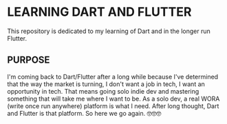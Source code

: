 # LEARNING DART AND FLUTTER
This repository is dedicated to my learning of Dart and in the longer run Flutter. 

## PURPOSE

I'm coming back to Dart/Flutter after a long while because I've determined that the way
the market is turning, I don't want a job in tech, I want an opportunity in tech. That means
going solo indie dev and mastering something that will take me where I want to be. As a solo
dev, a real WORA (write once run anywhere) platform is what I need. After long thought, Dart and
Flutter is that platform. So here we go again. 🤓🤓🤓
